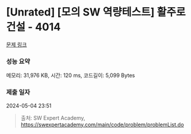 # [Unrated] [모의 SW 역량테스트] 활주로 건설 - 4014 

[문제 링크](https://swexpertacademy.com/main/code/problem/problemDetail.do?contestProbId=AWIeW7FakkUDFAVH) 

### 성능 요약

메모리: 31,976 KB, 시간: 120 ms, 코드길이: 5,099 Bytes

### 제출 일자

2024-05-04 23:51



> 출처: SW Expert Academy, https://swexpertacademy.com/main/code/problem/problemList.do